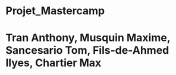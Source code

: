 # Projet_Mastercamp

# Tran Anthony, Musquin Maxime, Sancesario Tom, Fils-de-Ahmed Ilyes, Chartier Max
